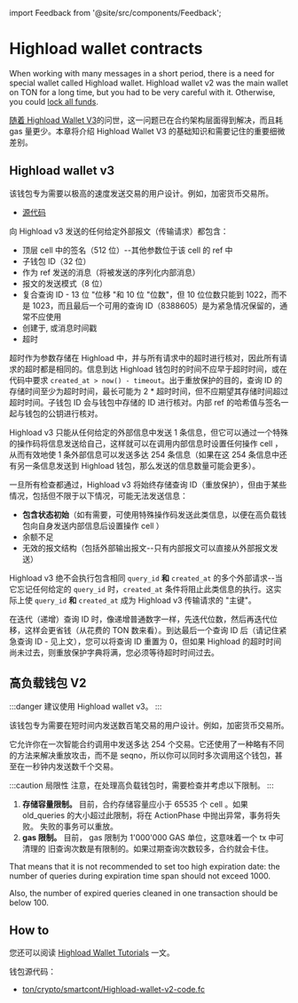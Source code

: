 import Feedback from '@site/src/components/Feedback';

# Highload wallet contracts

When working with many messages in a short period, there is a need for special wallet called Highload wallet. Highload wallet v2 was the main wallet on TON for a long time, but you had to be very careful with it. Otherwise, you could [lock all funds](https://t.me/tonstatus/88).

[随着 Highload Wallet V3](https://github.com/ton-blockchain/Highload-wallet-contract-v3)的问世，这一问题已在合约架构层面得到解决，而且耗 gas 量更少。本章将介绍 Highload Wallet V3 的基础知识和需要记住的重要细微差别。

## Highload wallet v3

该钱包专为需要以极高的速度发送交易的用户设计。例如，加密货币交易所。

- [源代码](https://github.com/ton-blockchain/Highload-wallet-contract-v3)

向 Highload v3 发送的任何给定外部报文（传输请求）都包含：

- 顶层 cell 中的签名（512 位）--其他参数位于该 cell 的 ref 中
- 子钱包 ID（32 位）
- 作为 ref 发送的消息（将被发送的序列化内部消息）
- 报文的发送模式（8 位）
- 复合查询 ID - 13 位 "位移 "和 10 位 "位数"，但 10 位位数只能到 1022，而不是 1023，而且最后一个可用的查询 ID（8388605）是为紧急情况保留的，通常不应使用
- 创建于, 或消息时间戳
- 超时

超时作为参数存储在 Highload 中，并与所有请求中的超时进行核对，因此所有请求的超时都是相同的。信息到达 Highload 钱包时的时间不应早于超时时间，或在代码中要求 `created_at > now() - timeout`。出于重放保护的目的，查询 ID 的存储时间至少为超时时间，最长可能为 2 \* 超时时间，但不应期望其存储时间超过超时时间。子钱包 ID 会与钱包中存储的 ID 进行核对。内部 ref 的哈希值与签名一起与钱包的公钥进行核对。

Highload v3 只能从任何给定的外部信息中发送 1 条信息，但它可以通过一个特殊的操作码将信息发送给自己，这样就可以在调用内部信息时设置任何操作 cell ，从而有效地使 1 条外部信息可以发送多达 254 条信息（如果在这 254 条信息中还有另一条信息发送到 Highload 钱包，那么发送的信息数量可能会更多）。

一旦所有检查都通过，Highload v3 将始终存储查询 ID（重放保护），但由于某些情况，包括但不限于以下情况，可能无法发送信息：

- **包含状态初始**（如有需要，可使用特殊操作码发送此类信息，以便在高负载钱包向自身发送内部信息后设置操作 cell ）
- 余额不足
- 无效的报文结构（包括外部输出报文--只有内部报文可以直接从外部报文发送）

Highload v3 绝不会执行包含相同 `query_id` **和** `created_at` 的多个外部请求--当它忘记任何给定的 `query_id` 时，`created_at` 条件将阻止此类信息的执行。这实际上使 `query_id` **和** `created_at` 成为 Highload v3 传输请求的 "主键"。

在迭代（递增）查询 ID 时，像递增普通数字一样，先迭代位数，然后再迭代位移，这样会更省钱（从花费的 TON 数来看）。到达最后一个查询 ID 后（请记住紧急查询 ID - 见上文），您可以将查询 ID 重置为 0，但如果 Highload 的超时时间尚未过去，则重放保护字典将满，您必须等待超时时间过去。

## 高负载钱包 V2

:::danger
建议使用 Highload wallet v3。
:::

该钱包专为需要在短时间内发送数百笔交易的用户设计。例如，加密货币交易所。

它允许你在一次智能合约调用中发送多达 254 个交易。它还使用了一种略有不同的方法来解决重放攻击，而不是 seqno，所以你可以同时多次调用这个钱包，甚至在一秒钟内发送数千个交易。

:::caution 局限性
注意，在处理高负载钱包时，需要检查并考虑以下限制。
:::

1. **存储容量限制。** 目前，合约存储容量应小于 65535 个 cell 。如果
 old_queries 的大小超过此限制，将在 ActionPhase 中抛出异常，事务将失败。
 失败的事务可以重放。
2. **gas 限制。** 目前， gas 限制为 1'000'000 GAS 单位，这意味着一个 tx 中可清理的
 旧查询次数是有限制的。如果过期查询次数较多，合约就会卡住。

That means that it is not recommended to set too high expiration date:
the number of queries during expiration time span should not exceed 1000.

Also, the number of expired queries cleaned in one transaction should be below 100.

## How to

您还可以阅读 [Highload Wallet Tutorials](/v3/guidelines/smart-contracts/howto/wallet#-high-load-wallet-v3) 一文。

钱包源代码：

- [ton/crypto/smartcont/Highload-wallet-v2-code.fc](https://github.com/ton-blockchain/ton/blob/master/crypto/smartcont/new-highload-wallet-v2.fif)

<Feedback />

